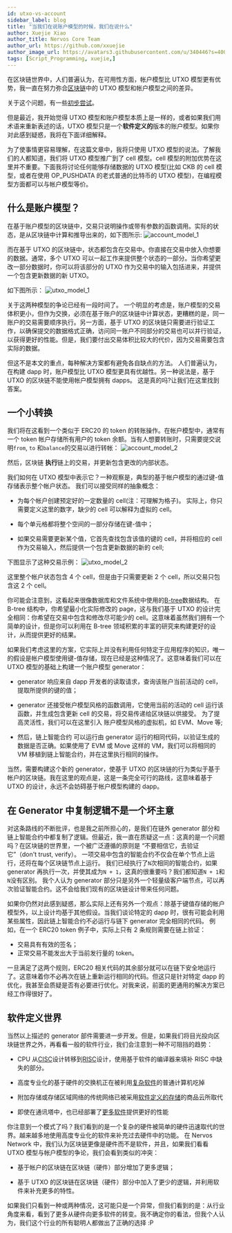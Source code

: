 ```yaml
---
id: utxo-vs-account
sidebar_label: blog
title: "当我们在说账户模型的时候，我们在说什么"
author: Xuejie Xiao
author_title: Nervos Core Team
author_url: https://github.com/xxuejie
author_image_url: https://avatars3.githubusercontent.com/u/340446?s=400&v=4
tags: [Script_Programming, xuejie,]
---
```


在区块链世界中，人们普遍认为，在可用性方面，帐户模型比 UTXO 模型更有优势，我一直在努力弥合[区块链](https://github.com/nervosnetwork/ckb)中的 UTXO 模型和帐户模型之间的差异。

<!--truncate-->

关于这个问题，有一些[初步尝试](https://medium.com/nervosnetwork/https-medium-com-nervosnetwork-animagus-part-1-introduction-66fa8ce27ccd-cfb361a7d883)。

但是最近，我开始觉得 UTXO 模型和账户模型本质上是一样的，或者如果我们用术语来重新表述的话，UTXO 模型只是一个**软件定义的**版本的账户模型。如果你对此感到疑惑，我将在下面详细解释。

为了使事情更容易理解，在这篇文章中，我将只使用 UTXO 模型的说法。了解我们的人都知道，我们将 UTXO 模型推广到了 cell 模型。cell 模型的附加优势在这里并不重要。下面我将讨论任何能够存储数据的 UTXO 模型(比如 CKB 的 cell 模型，或者在使用 OP_PUSHDATA 的老式普通的比特币的 UTXO 模型)，在编程模型方面都可以与帐户模型等价。

## 什么是账户模型？

在基于账户模型的区块链中，交易只说明操作或带有参数的函数调用。实际的状态，是从区块链中计算和推导出来的，如下图所示:
![account_model_1](/img/blog/account_model_1.svg)

而在基于 UTXO 的区块链中，状态都包含在交易中。你直接在交易中放入你想要的数据。通常，多个 UTXO 可以一起工作来提供整个状态的一部分。当你希望更改一部分数据时，你可以将该部分的 UTXO 作为交易中的输入包括进来，并提供一个包含更新数据的新 UTXO。

如下图所示：
![utxo_model_1](/img/blog/utxo_model_1.svg)

关于这两种模型的争论已经有一段时间了。
一个明显的考虑是，账户模型的交易体积更小，但作为交换，必须在基于账户的区块链中计算状态，更糟糕的是，同一账户的交易需要顺序执行。另一方面，基于 UTXO 的区块链只需要进行验证工作，以确保提交的数据格式正确，访问同一账户不同部分的交易也可以并行验证，以获得更好的性能。但是，我们要付出交易体积比较大的代价，因为交易需要包含实际的数据。

但这不是本文的重点，每种解决方案都有避免各自缺点的方法。
人们普遍认为，在构建 dapp 时，账户模型比 UTXO 模型更具有优越性。另一种说法是，基于 UTXO 的区块链不能使用帐户模型拥有 dapps。
这是真的吗?让我们在这里找到答案。

## 一个小转换

我们将在这看到一个类似于 ERC20 的 token 的转账操作。在帐户模型中，通常有一个 token 帐户存储所有用户的 token 余额。当有人想要转账时，只需要提交说明`from`, `to` 和`balance`的交易以进行转帐：
![account_model_2](/img/blog/account_model_2.svg)

然后，区块链 **执行**链上的交易，并更新包含更改的内部状态。

我们如何在 UTXO 模型中表示它？一种观察是，典型的基于帐户模型的通过键-值存储表示整个帐户状态。
我们可以接受同样的抽象概念：

- 为每个帐户创建预定好的一定数量的 cell(注：可理解为格子)。 实际上，你只需要定义这里的数字，缺少的 cell 可以解释为虚拟的 cell。

- 每个单元格都将整个空间的一部分存储在键-值中；

- 如果交易需要更新某个值，它首先查找包含该值的键的 cell，并将相应的 cell 作为交易输入，然后提供一个包含更新数据的新的 cell;

下图显示了这种交易示例：
![utxo_model_2](/img/blog/utxo_model_2.svg)

这里整个帐户状态包含 4 个 cell，但是由于只需要更新 2 个 cell，所以交易只包含这 2 个 cell。

你可能会注意到，这看起来很像数据库和文件系统中使用的[B-tree](https://en.wikipedia.org/wiki/B-tree)数据结构。
在 B-tree 结构中，你希望最小化实际修改的 page，这与我们基于 UTXO 的设计完全相同：你希望在交易中包含和修改尽可能少的 cell。这意味着虽然我们拥有一个简单的设计，但是你可以利用在 B-tree 领域积累的丰富的研究来构建更好的设计，从而提供更好的结果。

如果我们考虑这里的方案，它实际上并没有利用任何特定于应用程序的知识，唯一的假设是帐户模型使用键-值存储，现在已经是这种情况了。这意味着我们可以在 UTXO 模型的基础上构建一个账户模型 generator：

- generator 响应来自 dapp 开发者的读取请求，查询该账户当前活动的 cell，提取所提供的键的值；

- generator 还接受帐户模型风格的函数调用，它使用当前的活动的 cell 运行该函数，并生成包含更新 cell 的交易，将交易传递给区块链以供接受。 为了提高灵活性，我们可以在这里引入 账户模型风格的虚拟机，如 EVM、Move 等;

- 然后，链上智能合约 可以运行由 generator 运行的相同代码，以验证生成的数据是否正确。如果使用了 EVM 或 Move 这样的 VM，我们可以将相同的 VM 移植到链上智能合约，并在这里执行相同的操作。

当然，需要构建这个新的 generator，使基于 UTXO 的区块链的行为类似于基于帐户的区块链。我在这里的观点是，这是一条完全可行的路线，这意味着基于 UTXO 的设计，永远不会妨碍基于帐户模型构建的 dapp。

## 在 Generator 中复制逻辑不是一个坏主意

对这条路线的不断批评，也是我之前所担心的，是我们在链外 generator 部分和链上智能合约中都复制了逻辑。但最近，我一直在质疑这一点：这真的是一个问题吗？在区块链的世界里，一个被广泛遵循的原则是 “不要相信它，去验证它”（don't trust, verify）。
一项交易中包含的智能合约不仅会在单个节点上运行，还将在每个区块链节点上运行。
我们已经执行了`N`次相同的智能合约，如果 generator 再执行一次，并使其成为`N + 1`，这真的很重要吗？我们都知道`N + 1`和`N`没有区别。
我个人认为 generator 部分只是另外一个轻量级客户端节点，可以再次验证智能合约。这不会给我们现有的区块链设计带来任何问题。

如果你仍然对此感到疑惑，那么实际上还有另外一个观点：除基于键值存储的帐户模型外，以上设计均基于其他假设。当我们谈论特定的 dapp 时，很有可能会利用某些属性，因此链上智能合约不必运行与链下 generator 完全相同的代码。
例如，在一个 ERC20 token 例子中，实际上只有 2 条规则需要在链上验证：

- 交易具有有效的签名；
- 正常交易不能发出大于当前发行量的 token。

一旦满足了这两个规则，ERC20 相关代码的其余部分就可以在链下安全地运行了。这意味着你不必再次在链上重新运行相同的代码。但这只是针对特定 dapp 的优化，我甚至会质疑是否有必要进行优化。对我来说，前面的更通用的解决方案已经工作得很好了。

## 软件定义世界

当然以上描述的 generator 部件需要进一步开发。但是，如果我们将目光投向区块链世界之外，再看看一般的软件行业，我们会注意到一种不可阻挡的趋势：

- CPU 从[CISC](https://en.wikipedia.org/wiki/Complex_instruction_set_computer)设计转移到[RISC](https://en.wikipedia.org/wiki/Reduced_instruction_set_computer)设计，使用基于软件的编译器来填补 RISC 中缺失的部分。

- 高度专业化的基于硬件的交换机正在被利用[复杂软件](https://github.com/snabbco/snabb)的普通计算机吃掉

- 附加存储或存储区域网络的传统网络已被采用[软件定义的存储](https://www.redhat.com/en/topics/data-storage/software-defined-storage)的商品云所取代

- 即使在通讯塔中，也已经部署了[更多软件](https://venturebeat.com/2019/06/17/ericsson-updates-5g-cell-tower-software-to-improve-speed-and-coverage/)提供更好的性能

你注意到一个模式了吗？我们看到的是一个复杂的硬件被简单的硬件迅速取代的世界。越来越多地使用高度专业化的软件来补充过去硬件中的功能。
在 Nervos Network 中，我们认为区块链更像是硬件而不是软件，并且，如果我们看看 UTXO 模型与帐户模型的争论，我们会看到类似的冲突：

- 基于帐户的区块链在区块链（硬件）部分增加了更多逻辑；

- 基于 UTXO 的区块链在区块链（硬件）部分中加入了更少的逻辑，并利用软件来补充更多的特性。

如果我们只看到一种或两种情况，这可能只是一个异常，但我们看到的是：从行业角度来看，看到了更多从硬件向更多软件的转变。我不确定你的看法，但我个人认为，我们这个行业的所有聪明人都做出了正确的选择 :P